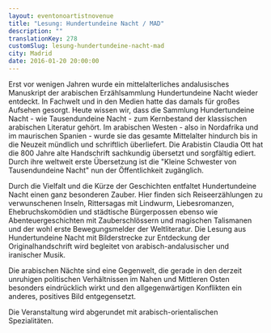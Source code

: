 ```yaml
---
layout: eventonoartistnovenue
title: "Lesung: Hundertundeine Nacht / MAD"
description: ""
translationKey: 278
customSlug: lesung-hundertundeine-nacht-mad
city: Madrid
date: 2016-01-20 20:00:00
---
```


Erst vor wenigen Jahren wurde ein mittelalterliches andalusisches Manuskript der arabischen Erzählsammlung Hundertundeine Nacht wieder entdeckt. In Fachwelt und in den Medien hatte das damals für großes Aufsehen gesorgt. Heute wissen wir, dass die Sammlung Hundertundeine Nacht - wie Tausendundeine Nacht - zum Kernbestand der klassischen arabischen Literatur gehört. Im arabischen Westen - also in Nordafrika und im maurischen Spanien - wurde sie das gesamte Mittelalter hindurch bis in die Neuzeit mündlich und schriftlich überliefert. Die Arabistin Claudia Ott hat die 800 Jahre alte Handschrift sachkundig übersetzt und sorgfältig ediert. Durch ihre weltweit erste Übersetzung ist die "Kleine Schwester von Tausendundeine Nacht" nun der Öffentlichkeit zugänglich.

Durch die Vielfalt und die Kürze der Geschichten entfaltet Hundertundeine Nacht einen ganz besonderen Zauber. Hier finden sich Reiseerzählungen zu verwunschenen Inseln, Rittersagas mit Lindwurm, Liebesromanzen, Ehebruchskomödien und städtische Bürgerpossen ebenso wie Abenteuergeschichten mit Zauberschlössern und magischen Talismanen und der wohl erste Bewegungsmelder der Weltliteratur. Die Lesung aus Hundertundeine Nacht mit Bilderstrecke zur Entdeckung der Originalhandschrift wird begleitet von arabisch-andalusischer und iranischer Musik.

Die arabischen Nächte sind eine Gegenwelt, die gerade in den derzeit unruhigen politischen Verhältnissen im Nahen und Mittleren Osten besonders eindrücklich wirkt und den allgegenwärtigen Konflikten ein anderes, positives Bild entgegensetzt.

Die Veranstaltung wird abgerundet mit arabisch-orientalischen Spezialitäten.
